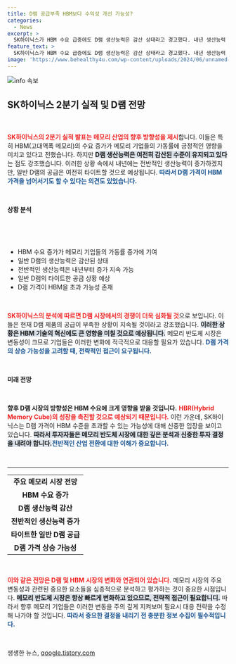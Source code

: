 ```yaml
---
title: D램 공급부족 HBM보다 수익성 개선 가능성?
categories:
  - News
excerpt: >
  SK하이닉스가 HBM 수요 급증에도 D램 생산능력은 감산 상태라고 경고했다. 내년 생산능력 확대로 가격 상승이 예고되는 가운데, D램이 HBM 가격을 초과할 가능성도 제기됐다!
feature_text: >
  SK하이닉스가 HBM 수요 급증에도 D램 생산능력은 감산 상태라고 경고했다. 내년 생산능력 확대로 가격 상승이 예고되는 가운데, D램이 HBM 가격을 초과할 가능성도 제기됐다!
image: 'https://www.behealthy4u.com/wp-content/uploads/2024/06/unnamed-file.png'
---
```


<p><img src="https://www.behealthy4u.com/wp-content/uploads/2024/06/unnamed-file.png" alt="info 속보" /></p>

<h2 data-ke-size="size26">SK하이닉스 2분기 실적 및 D램 전망</h2>

<p data-ke-size="size16">&nbsp;</p>

<p><b><span style="color: #ee2323;">SK하이닉스의 2분기 실적 발표는 메모리 산업의 향후 방향성을 제시</span></b>합니다. 이들은 특히 HBM(고대역폭 메모리)의 수요 증가가 메모리 기업들의 가동률에 긍정적인 영향을 미치고 있다고 전했습니다. 하지만 <b><span style="background-color: #21538527;">D램 생산능력은 여전히 감산된 수준이 유지되고 있다</span></b>는 점도 강조했습니다. 이러한 상황 속에서 내년에는 전반적인 생산능력이 증가하겠지만, 일반 D램의 공급은 여전히 타이트할 것으로 예상됩니다. <b><span style="color: #1a5490;">따라서 D램 가격이 HBM 가격을 넘어서기도 할 수 있다는 의견도 있었습니다.</span></b></p>

<p data-ke-size="size16">&nbsp;</p>

<p><b>상황 분석</b></p>

<p data-ke-size="size16">&nbsp;</p>

<p data-ke-size="size16">&nbsp;</p>

<ul>
    <li>HBM 수요 증가가 메모리 기업들의 가동률 증가에 기여</li>
    <li>일반 D램의 생산능력은 감산된 상태</li>
    <li>전반적인 생산능력은 내년부터 증가 지속 가능</li>
    <li>일반 D램의 타이트한 공급 상황 예상</li>
    <li>D램 가격이 HBM을 초과 가능성 존재</li>
</ul>

<p data-ke-size="size16">&nbsp;</p>

<p><b><span style="color: #ee2323;">SK하이닉스의 분석에 따르면 D램 시장에서의 경쟁이 더욱 심화될 것</span></b>으로 보입니다. 이들은 현재 D램 제품의 공급이 부족한 상황이 지속될 것이라고 강조했습니다. <b><span style="background-color: #21538527;">이러한 상황은 HBM 기술의 혁신에도 큰 영향을 미칠 것으로 예상됩니다.</span></b> 메모리 반도체 시장은 변동성이 크므로 기업들은 이러한 변화에 적극적으로 대응할 필요가 있습니다. <b><span style="color: #1a5490;">D램 가격의 상승 가능성을 고려할 때, 전략적인 접근이 요구됩니다.</span></b></p>

<p data-ke-size="size16">&nbsp;</p>

<p><b>미래 전망</b></p>

<p data-ke-size="size16">&nbsp;</p>

<p><b>향후 D램 시장의 방향성은 HBM 수요에 크게 영향을 받을 것입니다.</b> <b><span style="color: #ee2323;">HBR(Hybrid Memory Cube)의 성장을 촉진할 것으로 예상되기 때문입니다.</span></b> 이런 가운데, SK하이닉스는 D램 가격이 HBM 수준을 초과할 수 있는 가능성에 대해 신중한 입장을 보이고 있습니다. <b><span style="background-color: #21538527;">따라서 투자자들은 메모리 반도체 시장에 대한 깊은 분석과 신중한 투자 결정을 내려야 합니다.</span></b><b><span style="color: #1a5490;">전반적인 산업 전환에 대한 이해가 중요합니다.</span></b></p>

<p data-ke-size="size16">&nbsp;</p>

<hr>

<table>
  <tr>
    <td style="text-align: center; height: 17px;"><b>주요 메모리 시장 전망</b></td>
  </tr>
  <tr>
    <td style="text-align: center; height: 17px;"><b>HBM 수요 증가</b></td>
  </tr>
  <tr>
    <td style="text-align: center; height: 17px;"><b>D램 생산능력 감산</b></td>
  </tr>
  <tr>
    <td style="text-align: center; height: 17px;"><b>전반적인 생산능력 증가</b></td>
  </tr>
  <tr>
    <td style="text-align: center; height: 17px;"><b>타이트한 일반 D램 공급</b></td>
  </tr>
  <tr>
    <td style="text-align: center; height: 17px;"><b>D램 가격 상승 가능성</b></td>
  </tr>
</table>

<p data-ke-size="size16">&nbsp;</p>

<p><b><span style="color: #ee2323;">이와 같은 전망은 D램 및 HBM 시장의 변화와 연관되어 있습니다.</span></b> 메모리 시장의 주요 변동성과 관련된 중요한 요소들을 심층적으로 분석하고 평가하는 것이 중요한 시점입니다. <b><span style="background-color: #21538527;">메모리 반도체 시장은 항상 빠르게 변화하고 있으므로, 전략적 접근이 필요합니디.</span></b> 따라서 향후 메모리 기업들은 이러한 변동을 주의 깊게 지켜보며 필요시 대응 전략을 수정해 나가야 할 것입니다. <b><span style="color: #1a5490;">따라서 중요한 결정을 내리기 전 충분한 정보 수집이 필수적입니다.</span></b> </p>

<p data-ke-size="size16">&nbsp;</p>
생생한 뉴스, <a href="https://qoogle.tistory.com" rel="dofollow">qoogle.tistory.com</a>


